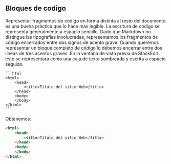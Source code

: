 ## Bloques de codigo

Representar fragmentos de código en forma distinta al resto del documento es una buena 
práctica que lo hace más legible. La escritura de código se representa generalmente a espacio sencillo. 
Dado que Markdown no distingue las tipografías involucradas, representamos los fragmentos de código 
encerrados entre dos signos de acento grave. Cuando queremos representar un bloque 
completo de código lo debemos encerrar entre dos líneas de tres acentos graves. En la ventana de vista 
previa de StackEdit esto se representará como una caja de texto sombreada y escrita a espacio seguido.


    ```html
    <html>
        <head>
            <title>Título del sitio Web</title>
        </head>
        <body>
        </body>
    </html>
    ```

Obtenemos:

```html
<html>
    <head>
        <title>Título del sitio Web</title>
    </head>
    <body>
    </body>
</html>
```

